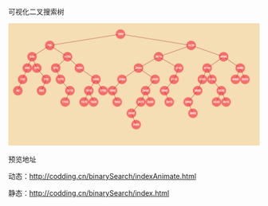 可视化二叉搜索树

![demo.png](demo.png)


预览地址

动态：http://codding.cn/binarySearch/indexAnimate.html

静态：http://codding.cn/binarySearch/index.html